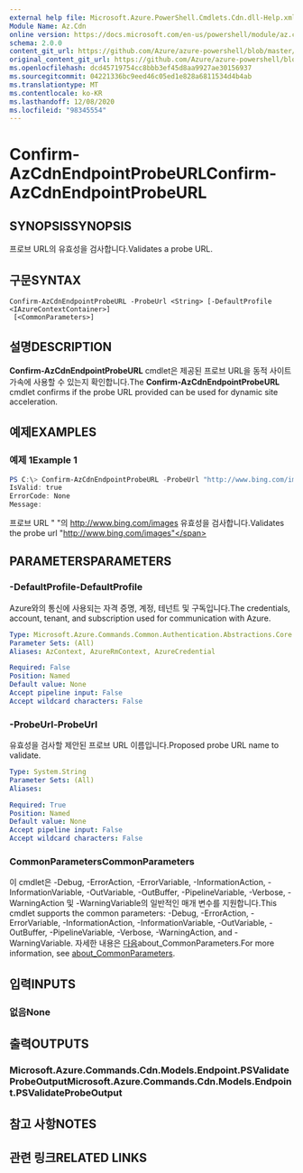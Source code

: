 ```yaml
---
external help file: Microsoft.Azure.PowerShell.Cmdlets.Cdn.dll-Help.xml
Module Name: Az.Cdn
online version: https://docs.microsoft.com/en-us/powershell/module/az.cdn/confirm-azcdnendpointprobeurl
schema: 2.0.0
content_git_url: https://github.com/Azure/azure-powershell/blob/master/src/Cdn/Cdn/help/Confirm-AzCdnEndpointProbeURL.md
original_content_git_url: https://github.com/Azure/azure-powershell/blob/master/src/Cdn/Cdn/help/Confirm-AzCdnEndpointProbeURL.md
ms.openlocfilehash: dcd45719754cc8bbb3ef45d8aa9927ae30156937
ms.sourcegitcommit: 04221336bc9eed46c05ed1e828a6811534d4b4ab
ms.translationtype: MT
ms.contentlocale: ko-KR
ms.lasthandoff: 12/08/2020
ms.locfileid: "98345554"
---
```

# <span data-ttu-id="903f3-101">Confirm-AzCdnEndpointProbeURL</span><span class="sxs-lookup"><span data-stu-id="903f3-101">Confirm-AzCdnEndpointProbeURL</span></span>

## <span data-ttu-id="903f3-102">SYNOPSIS</span><span class="sxs-lookup"><span data-stu-id="903f3-102">SYNOPSIS</span></span>
<span data-ttu-id="903f3-103">프로브 URL의 유효성을 검사합니다.</span><span class="sxs-lookup"><span data-stu-id="903f3-103">Validates a probe URL.</span></span>

## <span data-ttu-id="903f3-104">구문</span><span class="sxs-lookup"><span data-stu-id="903f3-104">SYNTAX</span></span>

```
Confirm-AzCdnEndpointProbeURL -ProbeUrl <String> [-DefaultProfile <IAzureContextContainer>]
 [<CommonParameters>]
```

## <span data-ttu-id="903f3-105">설명</span><span class="sxs-lookup"><span data-stu-id="903f3-105">DESCRIPTION</span></span>
<span data-ttu-id="903f3-106">**Confirm-AzCdnEndpointProbeURL** cmdlet은 제공된 프로브 URL을 동적 사이트 가속에 사용할 수 있는지 확인합니다.</span><span class="sxs-lookup"><span data-stu-id="903f3-106">The **Confirm-AzCdnEndpointProbeURL** cmdlet confirms if the probe URL provided can be used for dynamic site acceleration.</span></span>

## <span data-ttu-id="903f3-107">예제</span><span class="sxs-lookup"><span data-stu-id="903f3-107">EXAMPLES</span></span>

### <span data-ttu-id="903f3-108">예제 1</span><span class="sxs-lookup"><span data-stu-id="903f3-108">Example 1</span></span>
```powershell
PS C:\> Confirm-AzCdnEndpointProbeURL -ProbeUrl "http://www.bing.com/images"
IsValid: true
ErrorCode: None
Message:
```

<span data-ttu-id="903f3-109">프로브 URL " "의 http://www.bing.com/images 유효성을 검사합니다.</span><span class="sxs-lookup"><span data-stu-id="903f3-109">Validates the probe url "http://www.bing.com/images"</span></span>

## <span data-ttu-id="903f3-110">PARAMETERS</span><span class="sxs-lookup"><span data-stu-id="903f3-110">PARAMETERS</span></span>

### <span data-ttu-id="903f3-111">-DefaultProfile</span><span class="sxs-lookup"><span data-stu-id="903f3-111">-DefaultProfile</span></span>
<span data-ttu-id="903f3-112">Azure와의 통신에 사용되는 자격 증명, 계정, 테넌트 및 구독입니다.</span><span class="sxs-lookup"><span data-stu-id="903f3-112">The credentials, account, tenant, and subscription used for communication with Azure.</span></span>

```yaml
Type: Microsoft.Azure.Commands.Common.Authentication.Abstractions.Core.IAzureContextContainer
Parameter Sets: (All)
Aliases: AzContext, AzureRmContext, AzureCredential

Required: False
Position: Named
Default value: None
Accept pipeline input: False
Accept wildcard characters: False
```

### <span data-ttu-id="903f3-113">-ProbeUrl</span><span class="sxs-lookup"><span data-stu-id="903f3-113">-ProbeUrl</span></span>
<span data-ttu-id="903f3-114">유효성을 검사할 제안된 프로브 URL 이름입니다.</span><span class="sxs-lookup"><span data-stu-id="903f3-114">Proposed probe URL name to validate.</span></span>

```yaml
Type: System.String
Parameter Sets: (All)
Aliases:

Required: True
Position: Named
Default value: None
Accept pipeline input: False
Accept wildcard characters: False
```

### <span data-ttu-id="903f3-115">CommonParameters</span><span class="sxs-lookup"><span data-stu-id="903f3-115">CommonParameters</span></span>
<span data-ttu-id="903f3-116">이 cmdlet은 -Debug, -ErrorAction, -ErrorVariable, -InformationAction, -InformationVariable, -OutVariable, -OutBuffer, -PipelineVariable, -Verbose, -WarningAction 및 -WarningVariable의 일반적인 매개 변수를 지원합니다.</span><span class="sxs-lookup"><span data-stu-id="903f3-116">This cmdlet supports the common parameters: -Debug, -ErrorAction, -ErrorVariable, -InformationAction, -InformationVariable, -OutVariable, -OutBuffer, -PipelineVariable, -Verbose, -WarningAction, and -WarningVariable.</span></span> <span data-ttu-id="903f3-117">자세한 내용은 [다음](http://go.microsoft.com/fwlink/?LinkID=113216)about_CommonParameters.</span><span class="sxs-lookup"><span data-stu-id="903f3-117">For more information, see [about_CommonParameters](http://go.microsoft.com/fwlink/?LinkID=113216).</span></span>

## <span data-ttu-id="903f3-118">입력</span><span class="sxs-lookup"><span data-stu-id="903f3-118">INPUTS</span></span>

### <span data-ttu-id="903f3-119">없음</span><span class="sxs-lookup"><span data-stu-id="903f3-119">None</span></span>

## <span data-ttu-id="903f3-120">출력</span><span class="sxs-lookup"><span data-stu-id="903f3-120">OUTPUTS</span></span>

### <span data-ttu-id="903f3-121">Microsoft.Azure.Commands.Cdn.Models.Endpoint.PSValidateProbeOutput</span><span class="sxs-lookup"><span data-stu-id="903f3-121">Microsoft.Azure.Commands.Cdn.Models.Endpoint.PSValidateProbeOutput</span></span>

## <span data-ttu-id="903f3-122">참고 사항</span><span class="sxs-lookup"><span data-stu-id="903f3-122">NOTES</span></span>

## <span data-ttu-id="903f3-123">관련 링크</span><span class="sxs-lookup"><span data-stu-id="903f3-123">RELATED LINKS</span></span>
